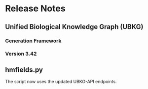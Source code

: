 # Release Notes
## Unified Biological Knowledge Graph (UBKG)
### Generation Framework
### Version 3.42

## hmfields.py

The script now uses the updated UBKG-API endpoints.

